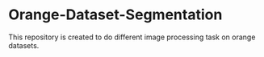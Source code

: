 # Orange-Dataset-Segmentation
This repository is created to do different image processing task on orange datasets.

